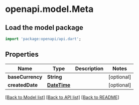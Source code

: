 # openapi.model.Meta

## Load the model package
```dart
import 'package:openapi/api.dart';
```

## Properties
Name | Type | Description | Notes
------------ | ------------- | ------------- | -------------
**baseCurrency** | **String** |  | [optional] 
**createdDate** | [**DateTime**](DateTime.md) |  | [optional] 

[[Back to Model list]](../README.md#documentation-for-models) [[Back to API list]](../README.md#documentation-for-api-endpoints) [[Back to README]](../README.md)


